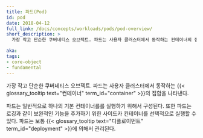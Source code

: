 ```yaml
---
title: 파드(Pod)
id: pod
date: 2018-04-12
full_link: /docs/concepts/workloads/pods/pod-overview/
short_description: >
  가장 작고 단순한 쿠버네티스 오브젝트. 파드는 사용자 클러스터에서 동작하는 컨테이너의 집합을 나타낸다. 

aka: 
tags:
- core-object
- fundamental
---
```

 가장 작고 단순한 쿠버네티스 오브젝트. 파드는 사용자 클러스터에서 동작하는 {{< glossary_tooltip text="컨테이너" term_id="container" >}}의 집합을 나타낸다.

<!--more--> 

파드는 일반적으로 하나의 기본 컨테이너를를 실행하기 위해서 구성된다. 또한 파드는 로깅과 같이 보완적인 기능을 추가하기 위한 사이드카 컨테이너를 선택적으로 실행할 수 있다. 파드는 보통 {{< glossary_tooltip text="디플로이먼트" term_id="deployment" >}}에 의해서 관리된다.

